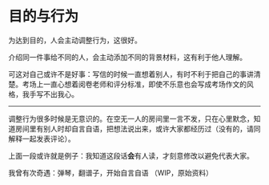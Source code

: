 目的与行为
===

为达到目的，人会主动调整行为，这很好。

介绍同一件事给不同的人，会主动添加不同的背景材料，这有利于他人理解。

可这对自己或许不是好事：写信的时候一直想着别人，有时不利于把自己的事讲清楚。考场上一直心想着阅卷老师和评分标准，即使不乐意也会写成考场作文的风格，我手写不出我心。

---

调整行为很多时候是无意识的。在空无一人的房间里一言不发，只在心里默念，知道房间里有别人时却自言自语，把想法说出来，或许大家都经历过（没有的，请同解释一起发表评论）。

上面一段或许就是例子：我知道这段话**会**有人读，才刻意修改以避免代表大家。

我曾有次奇遇：弹琴，翻谱子，开始自言自语
（WIP，原始资料）
